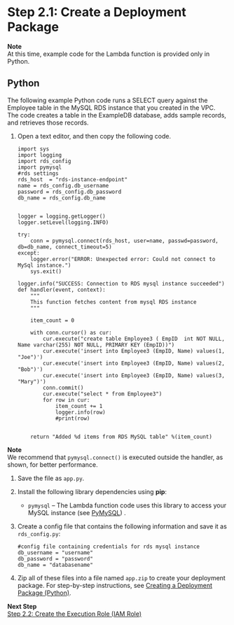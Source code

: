 # Step 2\.1: Create a Deployment Package<a name="vpc-rds-deployment-pkg"></a>

**Note**  
At this time, example code for the Lambda function is provided only in Python\.

## Python<a name="vpc-rds-deployment-pkg-python"></a>

The following example Python code runs a SELECT query against the Employee table in the MySQL RDS instance that you created in the VPC\. The code creates a table in the ExampleDB database, adds sample records, and retrieves those records\. 

1. Open a text editor, and then copy the following code\.

   ```
   import sys
   import logging
   import rds_config
   import pymysql
   #rds settings
   rds_host  = "rds-instance-endpoint"
   name = rds_config.db_username
   password = rds_config.db_password
   db_name = rds_config.db_name
   
   
   logger = logging.getLogger()
   logger.setLevel(logging.INFO)
   
   try:
       conn = pymysql.connect(rds_host, user=name, passwd=password, db=db_name, connect_timeout=5)
   except:
       logger.error("ERROR: Unexpected error: Could not connect to MySql instance.")
       sys.exit()
   
   logger.info("SUCCESS: Connection to RDS mysql instance succeeded")
   def handler(event, context):
       """
       This function fetches content from mysql RDS instance
       """
   
       item_count = 0
   
       with conn.cursor() as cur:
           cur.execute("create table Employee3 ( EmpID  int NOT NULL, Name varchar(255) NOT NULL, PRIMARY KEY (EmpID))")  
           cur.execute('insert into Employee3 (EmpID, Name) values(1, "Joe")')
           cur.execute('insert into Employee3 (EmpID, Name) values(2, "Bob")')
           cur.execute('insert into Employee3 (EmpID, Name) values(3, "Mary")')
           conn.commit()
           cur.execute("select * from Employee3")
           for row in cur:
               item_count += 1
               logger.info(row)
               #print(row)
       
   
       return "Added %d items from RDS MySQL table" %(item_count)
   ```
**Note**  
We recommend that `pymysql.connect()` is executed outside the handler, as shown, for better performance\. 

1. Save the file as `app.py`\. 

1. Install the following library dependencies using **pip**:
   + `pymysql` – The Lambda function code uses this library to access your MySQL instance \(see [PyMySQL](https://pypi.python.org/pypi/PyMySQL)\) \.

1. Create a config file that contains the following information and save it as `rds_config.py`:

   ```
   #config file containing credentials for rds mysql instance
   db_username = "username"
   db_password = "password"
   db_name = "databasename"
   ```

1. Zip all of these files into a file named `app.zip` to create your deployment package\. For step\-by\-step instructions, see [Creating a Deployment Package \(Python\)](lambda-python-how-to-create-deployment-package.md)\. 

**Next Step**  
[Step 2\.2: Create the Execution Role \(IAM Role\)](vpc-rds-create-iam-role.md)